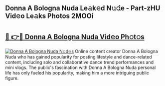 ## Donna A Bologna Nuda Le𝚊k𝚎d N𝚞𝚍e - Part-zHU Vid𝚎o Le𝚊ks Photos 2MOOi

# <h2><a href="http://fbcnctn.evod.top/?m=Donna+A+Bologna+Nuda">🔗 👉🔴 Donna A Bologna Nuda Vid𝚎o Ph𝚘t𝚘s</a></h2>

[![Donna A Bologna Nuda N𝚞d𝚎s](https://i.imgur.com/8V9OHl7.gif)](http://fbcnctn.evod.top/?m=Donna+A+Bologna+Nuda)
Online content creator Donna A Bologna Nuda who has gained popularity for posting lifestyle and dance-related content, including solo and collaborative dance trend performances and mini vlogs. The public's fascination with Donna A Bologna Nuda personal life has only fueled his popularity, making him a more intriguing public figure. 
